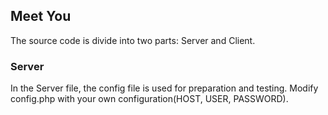 ## Meet You ##
 The source code is divide into two parts: Server and Client.
### Server ###
 In the Server file, the config file is used for preparation and testing.
 Modify config.php with your own configuration(HOST, USER, PASSWORD).
